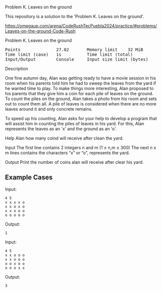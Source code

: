 Problem K. Leaves on the ground

This repository is a solution to the 'Problem K. Leaves on the ground'.

<https://omegaup.com/arena/CodeRushTecPuebla2024/practice/#problems/Leaves-on-the-ground-Code-Rush>

Problem K. Leaves on the ground

<pre>
Points				27.02		Memory limit	32 MiB
Time limit (case)	1s			Time limit (total)			1m0s
Input/Output		Console		Input size limit (bytes)	1000000 KiB
</pre>

Description

One fine autumn day, Alan was getting ready to have a movie session in his room when his parents told him he had to sweep the leaves from the yard if he wanted time to play. To make things more interesting, Alan proposed to his parents that they give him a coin for each pile of leaves on the ground. To count the piles on the ground, Alan takes a photo from his room and sets out to count them all. A pile of leaves is considered when there are no more leaves around it and only concrete remains.

To speed up his counting, Alan asks for your help to develop a program that will assist him in counting the piles of leaves in his yard. For this, Alan represents the leaves as an 'x' and the ground as an 'o'.

Help Alan how many coind will receive after clean the yard.

Input
The first line contains 2 integers n and m (1 ≤ n,m ≤ 300) The next n x m lines contains the characters “x” or “o”, represents the yard.

Output
Print the number of coins alan will receive after clear his yard.

## Example Cases

Input:
```
4 5
x x x x o
x x o x o
x x o o o
o o o o o
```

Output:
```
1
```

Input:
```
4 5
x x o o o
x x o o o
o o x o o
o o o x x
```

Output:
```
3
```


